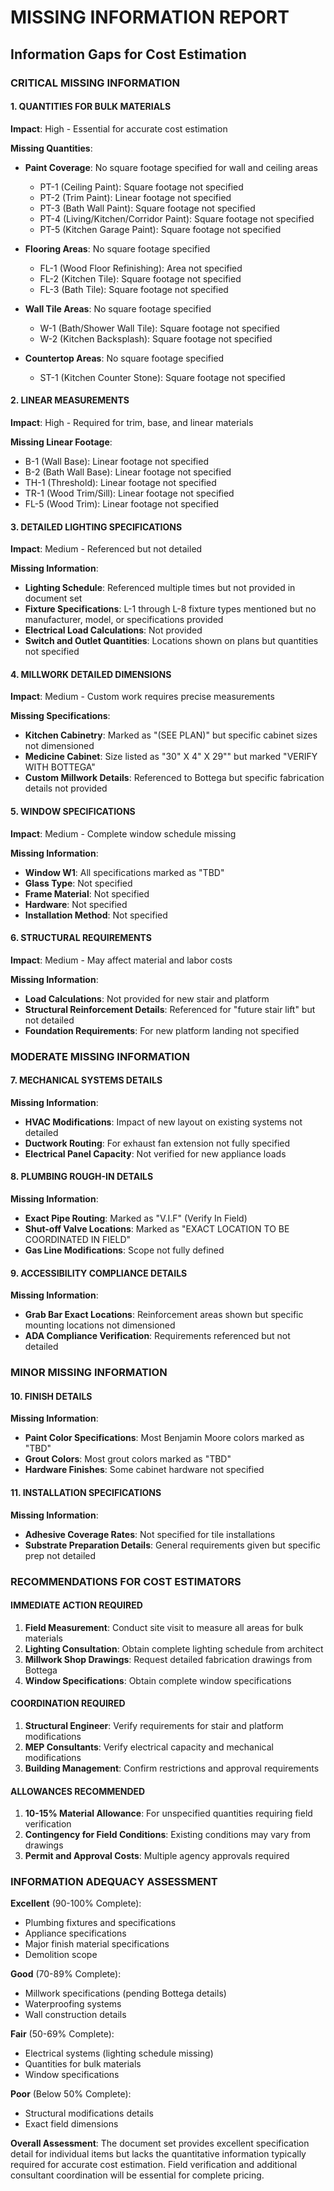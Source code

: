 # MISSING INFORMATION REPORT
## Information Gaps for Cost Estimation

### CRITICAL MISSING INFORMATION

#### 1. QUANTITIES FOR BULK MATERIALS
**Impact**: High - Essential for accurate cost estimation

**Missing Quantities**:
- **Paint Coverage**: No square footage specified for wall and ceiling areas
  - PT-1 (Ceiling Paint): Square footage not specified
  - PT-2 (Trim Paint): Linear footage not specified  
  - PT-3 (Bath Wall Paint): Square footage not specified
  - PT-4 (Living/Kitchen/Corridor Paint): Square footage not specified
  - PT-5 (Kitchen Garage Paint): Square footage not specified

- **Flooring Areas**: No square footage specified
  - FL-1 (Wood Floor Refinishing): Area not specified
  - FL-2 (Kitchen Tile): Square footage not specified
  - FL-3 (Bath Tile): Square footage not specified

- **Wall Tile Areas**: No square footage specified
  - W-1 (Bath/Shower Wall Tile): Square footage not specified
  - W-2 (Kitchen Backsplash): Square footage not specified

- **Countertop Areas**: No square footage specified
  - ST-1 (Kitchen Counter Stone): Square footage not specified

#### 2. LINEAR MEASUREMENTS
**Impact**: High - Required for trim, base, and linear materials

**Missing Linear Footage**:
- B-1 (Wall Base): Linear footage not specified
- B-2 (Bath Wall Base): Linear footage not specified
- TH-1 (Threshold): Linear footage not specified
- TR-1 (Wood Trim/Sill): Linear footage not specified
- FL-5 (Wood Trim): Linear footage not specified

#### 3. DETAILED LIGHTING SPECIFICATIONS
**Impact**: Medium - Referenced but not detailed

**Missing Information**:
- **Lighting Schedule**: Referenced multiple times but not provided in document set
- **Fixture Specifications**: L-1 through L-8 fixture types mentioned but no manufacturer, model, or specifications provided
- **Electrical Load Calculations**: Not provided
- **Switch and Outlet Quantities**: Locations shown on plans but quantities not specified

#### 4. MILLWORK DETAILED DIMENSIONS
**Impact**: Medium - Custom work requires precise measurements

**Missing Specifications**:
- **Kitchen Cabinetry**: Marked as "(SEE PLAN)" but specific cabinet sizes not dimensioned
- **Medicine Cabinet**: Size listed as "30" X 4" X 29"" but marked "VERIFY WITH BOTTEGA"
- **Custom Millwork Details**: Referenced to Bottega but specific fabrication details not provided

#### 5. WINDOW SPECIFICATIONS
**Impact**: Medium - Complete window schedule missing

**Missing Information**:
- **Window W1**: All specifications marked as "TBD"
- **Glass Type**: Not specified
- **Frame Material**: Not specified
- **Hardware**: Not specified
- **Installation Method**: Not specified

#### 6. STRUCTURAL REQUIREMENTS
**Impact**: Medium - May affect material and labor costs

**Missing Information**:
- **Load Calculations**: Not provided for new stair and platform
- **Structural Reinforcement Details**: Referenced for "future stair lift" but not detailed
- **Foundation Requirements**: For new platform landing not specified

### MODERATE MISSING INFORMATION

#### 7. MECHANICAL SYSTEMS DETAILS
**Missing Information**:
- **HVAC Modifications**: Impact of new layout on existing systems not detailed
- **Ductwork Routing**: For exhaust fan extension not fully specified
- **Electrical Panel Capacity**: Not verified for new appliance loads

#### 8. PLUMBING ROUGH-IN DETAILS
**Missing Information**:
- **Exact Pipe Routing**: Marked as "V.I.F" (Verify In Field)
- **Shut-off Valve Locations**: Marked as "EXACT LOCATION TO BE COORDINATED IN FIELD"
- **Gas Line Modifications**: Scope not fully defined

#### 9. ACCESSIBILITY COMPLIANCE DETAILS
**Missing Information**:
- **Grab Bar Exact Locations**: Reinforcement areas shown but specific mounting locations not dimensioned
- **ADA Compliance Verification**: Requirements referenced but not detailed

### MINOR MISSING INFORMATION

#### 10. FINISH DETAILS
**Missing Information**:
- **Paint Color Specifications**: Most Benjamin Moore colors marked as "TBD"
- **Grout Colors**: Most grout colors marked as "TBD"
- **Hardware Finishes**: Some cabinet hardware not specified

#### 11. INSTALLATION SPECIFICATIONS
**Missing Information**:
- **Adhesive Coverage Rates**: Not specified for tile installations
- **Substrate Preparation Details**: General requirements given but specific prep not detailed

### RECOMMENDATIONS FOR COST ESTIMATORS

#### IMMEDIATE ACTION REQUIRED
1. **Field Measurement**: Conduct site visit to measure all areas for bulk materials
2. **Lighting Consultation**: Obtain complete lighting schedule from architect
3. **Millwork Shop Drawings**: Request detailed fabrication drawings from Bottega
4. **Window Specifications**: Obtain complete window specifications

#### COORDINATION REQUIRED
1. **Structural Engineer**: Verify requirements for stair and platform modifications
2. **MEP Consultants**: Verify electrical capacity and mechanical modifications
3. **Building Management**: Confirm restrictions and approval requirements

#### ALLOWANCES RECOMMENDED
1. **10-15% Material Allowance**: For unspecified quantities requiring field verification
2. **Contingency for Field Conditions**: Existing conditions may vary from drawings
3. **Permit and Approval Costs**: Multiple agency approvals required

### INFORMATION ADEQUACY ASSESSMENT

**Excellent** (90-100% Complete):
- Plumbing fixtures and specifications
- Appliance specifications
- Major finish material specifications
- Demolition scope

**Good** (70-89% Complete):
- Millwork specifications (pending Bottega details)
- Waterproofing systems
- Wall construction details

**Fair** (50-69% Complete):
- Electrical systems (lighting schedule missing)
- Quantities for bulk materials
- Window specifications

**Poor** (Below 50% Complete):
- Structural modifications details
- Exact field dimensions

**Overall Assessment**: The document set provides excellent specification detail for individual items but lacks the quantitative information typically required for accurate cost estimation. Field verification and additional consultant coordination will be essential for complete pricing.

